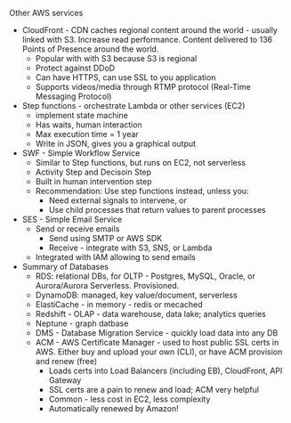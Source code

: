 Other AWS services
- CloudFront - CDN caches regional content around the world - usually linked with S3. Increase read performance. Content delivered to 136 Points of Presence around the world.
  - Popular with with S3 because S3 is regional
  - Protect against DDoD
  - Can have HTTPS, can use SSL to you application
  - Supports videos/media through RTMP protocol (Real-Time Messaging Protocol)
- Step functions - orchestrate Lambda or other services (EC2)
  - implement state machine
  - Has waits, human interaction
  - Max execution time = 1 year
  - Write in JSON, gives you a graphical output
- SWF - Simple Workflow Service
  - Similar to Step functions, but runs on EC2, not serverless
  - Activity Step and Decisoin Step
  - Built in human intervention step
  - Recommendation: Use step functions instead, unless you:
    - Need external signals to intervene, or 
	- Use child processes that return values to parent processes
- SES - Simple Email Service
  - Send or receive emails
    - Send using SMTP or AWS SDK
	- Receive - integrate with S3, SNS, or Lambda
  - Integrated with IAM allowing to send emails
- Summary of Databases
  - RDS: relational DBs, for OLTP - Postgres, MySQL, Oracle, or Aurora/Aurora Serverless. Provisioned.
  - DynamoDB: managed, key value/document, serverless
  - ElastiCache - in memory - redis or mecached
  - Redshift - OLAP - data warehouse, data lake; analytics queries
  - Neptune - graph datbase
  - DMS - Database Migration Service - quickly load data into any DB
  - ACM - AWS Certificate Manager - used to host public SSL certs in AWS. Either buy and upload your own (CLI), or have ACM provision and renew (free)
    - Loads certs into Load Balancers (including EB), CloudFront, API Gateway
    - SSL certs are a pain to renew and load; ACM very helpful
	- Common - less cost in EC2, less complexity
	- Automatically renewed by Amazon!
